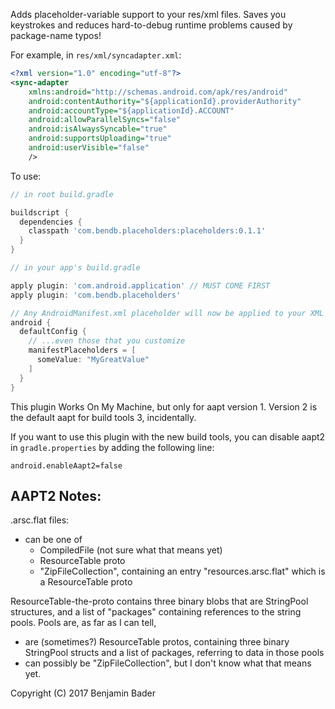 Adds placeholder-variable support to your res/xml files.  Saves you keystrokes and reduces hard-to-debug runtime problems caused by package-name typos!

For example, in `res/xml/syncadapter.xml`:
```xml
<?xml version="1.0" encoding="utf-8"?>
<sync-adapter
    xmlns:android="http://schemas.android.com/apk/res/android"
    android:contentAuthority="${applicationId}.providerAuthority"
    android:accountType="${applicationId}.ACCOUNT"
    android:allowParallelSyncs="false"
    android:isAlwaysSyncable="true"
    android:supportsUploading="true"
    android:userVisible="false"
    />
```

To use:

```gradle
// in root build.gradle

buildscript {
  dependencies {
    classpath 'com.bendb.placeholders:placeholders:0.1.1'
  }
}

// in your app's build.gradle

apply plugin: 'com.android.application' // MUST COME FIRST
apply plugin: 'com.bendb.placeholders'

// Any AndroidManifest.xml placeholder will now be applied to your XML resources...
android {
  defaultConfig {
    // ...even those that you customize
    manifestPlaceholders = [
      someValue: "MyGreatValue"
    ]
  }
}
```

This plugin Works On My Machine, but only for aapt version 1.  Version 2 is the default aapt for build tools 3, incidentally.

If you want to use this plugin with the new build tools, you can disable aapt2 in `gradle.properties` by adding the following line:
```
android.enableAapt2=false
```


AAPT2 Notes:
------------

.arsc.flat files:
- can be one of
    - CompiledFile (not sure what that means yet)
    - ResourceTable proto
    - "ZipFileCollection", containing an entry "resources.arsc.flat" which is a ResourceTable proto

ResourceTable-the-proto contains three binary blobs that are StringPool structures, and a list of "packages"
containing references to the string pools.  Pools are, as far as I can tell,

- are (sometimes?) ResourceTable protos, containing three binary StringPool structs and a list of packages, referring to data in those pools
- can possibly be "ZipFileCollection", but I don't know what that means yet.

Copyright (C) 2017 Benjamin Bader
